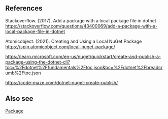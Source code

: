 ## References

Stackoverflow. (2017). Add a package with a local package file in dotnet
  https://stackoverflow.com/questions/43400069/add-a-package-with-a-local-package-file-in-dotnet

Atomicobject. (2021). Creating and Using a Local NuGet Package 
  https://spin.atomicobject.com/local-nuget-package/

https://learn.microsoft.com/en-us/nuget/quickstart/create-and-publish-a-package-using-the-dotnet-cli?toc=%2Fdotnet%2Ffundamentals%2Ftoc.json&bc=%2Fdotnet%2Fbreadcrumb%2Ftoc.json

https://code-maze.com/dotnet-nuget-create-publish/

## Also see
[Package](Package.md)